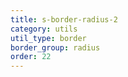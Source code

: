 ```yaml
---
title: s-border-radius-2
category: utils
util_type: border
border_group: radius
order: 22
---
```

<span class="s-border-radius-2"></span>